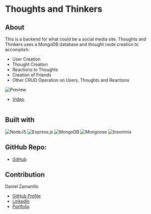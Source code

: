 # Thoughts and Thinkers

## About

This is a backend for what could be a social media site. Thoughts and Thinkers uses a MongoDB database and thought route creation to accomplish:

- User Creation
- Thought Creation
- Reactions to Thoughts
- Creation of Friends
- Other CRUD Operation on Users, Thoughts and Reactions

![Preview](thoughtsAndThinkers.gif)

- [Video](https://watch.screencastify.com/v/MqdsJvbA51QUHQ1Tt6Uq)
  <br>
  <br>

## Built with

<div>

![NodeJS](https://img.shields.io/badge/node.js-6DA55F?style=for-the-badge&logo=node.js&logoColor=white)
![Express.js](https://img.shields.io/badge/express.js-%23404d59.svg?style=for-the-badge&logo=express&logoColor=%2361DAFB)
![MongoDB](https://img.shields.io/badge/MongoDB-%234ea94b.svg?style=for-the-badge&logo=mongodb&logoColor=white)
![Mongoose](https://img.shields.io/badge/Mongoose-%39477F.svg?style=for-the-badge&logo=mongodb&logoColor=white)
![Insomnia](https://img.shields.io/badge/Insomnia-black?style=for-the-badge&logo=insomnia&logoColor=5849BE)

  </div>

## GitHub Repo:

- [GitHub](https://github.com/dzamanillo/thoughts-and-thinkers)

## Contribution

Daniel Zamanillo

- [GitHub Profile](https://github.com/dzamanillo)
- [LinkedIn](https://www.linkedin.com/in/dzamanillo/)
- [Portfolio](https://dzamanillo.github.io/)
